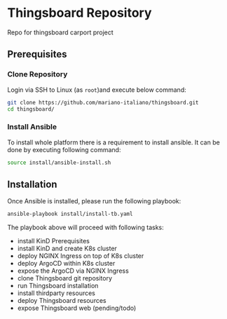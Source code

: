 # Thingsboard Repository
Repo for thingsboard carport project

## Prerequisites

### Clone Repository

Login via SSH to Linux (as `root`)and execute below command:
```sh
git clone https://github.com/mariano-italiano/thingsboard.git
cd thingsboard/
```

### Install Ansible

To install whole platform there is a requirement to install ansible. It can be done by executing following command:
```sh
source install/ansible-install.sh
```

## Installation

Once Ansible is installed, please run the following playbook:
```sh
ansible-playbook install/install-tb.yaml
```

The playbook above will proceed with following tasks:
- install KinD Prerequisites
- install KinD and create K8s cluster
- deploy NGINX Ingress on top of K8s cluster
- deploy ArgoCD within K8s cluster
- expose the ArgoCD via NGINX Ingress
- clone Thingsboard git repository
- run Thingsboard installation
- install thirdparty resources
- deploy Thingsboard resources
- expose Thingsboard web (pending/todo)
